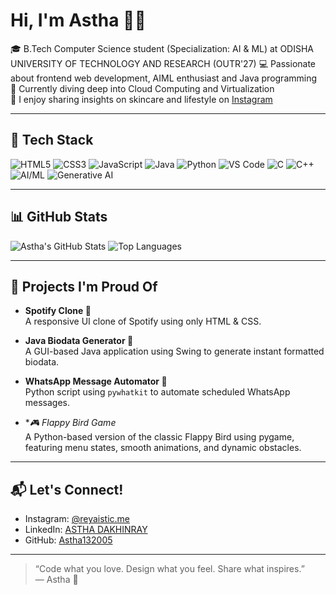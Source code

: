 # Hi, I'm Astha 👋✨

🎓 B.Tech Computer Science student (Specialization: AI & ML) at ODISHA UNIVERSITY OF TECHNOLOGY AND RESEARCH (OUTR'27)
💻 Passionate about frontend web development, AIML enthusiast and Java programming  
🌱 Currently diving deep into Cloud Computing and Virtualization  
💬 I enjoy sharing insights on skincare and lifestyle on [Instagram](https://www.instagram.com/reyalistic.me?igsh=a2lmMWFuamE3MHJn)

---

## 🧰 Tech Stack

![HTML5](https://img.shields.io/badge/-HTML5-E34F26?style=flat&logo=html5&logoColor=white)
![CSS3](https://img.shields.io/badge/-CSS3-1572B6?style=flat&logo=css3)
![JavaScript](https://img.shields.io/badge/-JavaScript-F7DF1E?style=flat&logo=javascript&logoColor=black)
![Java](https://img.shields.io/badge/-Java-007396?style=flat&logo=java)
![Python](https://img.shields.io/badge/-Python-3776AB?style=flat&logo=python)
![VS Code](https://img.shields.io/badge/-VS%20Code-007ACC?style=flat&logo=visual-studio-code)
![C](https://img.shields.io/badge/-C-A8B9CC?style=flat&logo=c)
![C++](https://img.shields.io/badge/-C++-00599C?style=flat&logo=c%2B%2B)
![AI/ML](https://img.shields.io/badge/-AI%2FML-3B4CCA?style=flat&logo=scikit-learn&logoColor=white)
![Generative AI](https://img.shields.io/badge/-Generative%20AI-ff69b4?style=flat)

---

## 📊 GitHub Stats

![Astha's GitHub Stats](https://github-readme-stats.vercel.app/api?username=Astha132005&show_icons=true&theme=radical)
![Top Languages](https://github-readme-stats.vercel.app/api/top-langs/?username=Astha132005&layout=compact&theme=radical)

---

## 📌 Projects I'm Proud Of

- **Spotify Clone 🎵**  
  A responsive UI clone of Spotify using only HTML & CSS.

- **Java Biodata Generator 📄**  
  A GUI-based Java application using Swing to generate instant formatted biodata.

- **WhatsApp Message Automator 📱**  
  Python script using `pywhatkit` to automate scheduled WhatsApp messages.
- **🎮 Flappy Bird Game*  
  A Python-based version of the classic Flappy Bird using pygame, featuring menu states, smooth animations, and dynamic obstacles.  

---

## 📬 Let's Connect!

- Instagram: [@reyaistic.me](https://www.instagram.com/reyalistic.me?igsh=a2lmMWFuamE3MHJn)  
- LinkedIn: [ASTHA DAKHINRAY](https://www.linkedin.com/in/astha-dakhinray-02b0852a0/)  
- GitHub: [Astha132005](https://github.com/Astha132005)

---

> “Code what you love. Design what you feel. Share what inspires.”  
— Astha 💖
